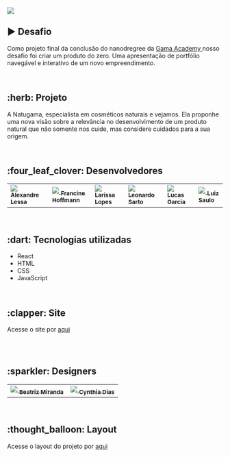 <img src="https://user-images.githubusercontent.com/88943268/162439918-408749be-c075-436c-b946-63721076a467.png">


<section class=”Desafio”>
  <h2> ▶️ Desafio </h2>
  <p> Como projeto final da conclusão do nanodregree da <a href=””> Gama Academy </a> nosso desafio foi criar um produto do zero. Uma apresentação de portfólio navegável e interativo de um novo empreendimento.
  </p>
</section>
</br>
<section class=”Sobre"><h2> :herb: Projeto </h2>

<p> A Natugama, especialista em cosméticos naturais e vejamos. Ela proponhe uma nova visão sobre a relevância no desenvolvimento de um produto natural que não somente nos cuide, mas considere cuidados para a sua origem. </p>
</br>

<section class="devs">
  <h2>:four_leaf_clover: Desenvolvedores </h2>

<table>
    <tr>
        <td align=”center”>
            <a href="https://github.com/lessa73">
                <img src="https://user-images.githubusercontent.com/88943268/162409211-f616c592-d008-4972-ad45-bba7a882ed95.jpeg">
                    <sub>
                        <b> Alexandre Lessa </b>
                    </sub>
            </a>
        </td>

<td align=”center”>
            <a href="https://github.com/francine-hoffmann">
                <img src="https://user-images.githubusercontent.com/88943268/148317758-ae405a0d-8b5f-455a-9944-46334e378815.jpg">
                    <sub>
                        <b> Francine Hoffmann </b>
                    </sub>
            </a>
        </td>
<td align=”center”>
            <a href="https://github.com/larysslopes">
                <img src="https://user-images.githubusercontent.com/88943268/148317763-0f02b909-0919-4418-94a5-ea5ae0314af8.jpg">
                    <sub>
                        <b> Larissa Lopes </b>
                    </sub>
            </a>
        </td>

<td align=”center”>
            <a href="https://github.com/Leonardo-SARTO-Conselheiro">
                <img src="https://user-images.githubusercontent.com/88943268/162409830-a90464a4-ea48-4236-8d10-f0f3be671cd3.jpeg">
                    <sub>
                        <b> Leonardo Sarto  </b>
                    </sub>
            </a>
        </td>
<td align=”center”>
            <a href="https://github.com/lucasgarcia561">
                <img src="https://user-images.githubusercontent.com/88943268/162411014-6636fe1d-df86-466a-87e0-0ef483f06bba.jpeg">
                    <sub>
                        <b> Lucas Garcia  </b>
                    </sub>
            </a>
        </td>
<td align=”center”>
            <a href="https://github.com/luizsaulo">
                <img src="https://user-images.githubusercontent.com/88943268/162411313-26914d77-1f2b-4347-b50c-65477cb229b4.jpeg">
                    <sub>
                        <b> Luiz Saulo  </b>
                    </sub>
            </a>
        </td>

    
</table>
</br>
</section>

<section class=”tecnologias”>
    <h2> :dart: Tecnologias utilizadas </h2>
<ul>
    <li> React </li>
    <li> HTML </li>
    <li> CSS </li>
    <li> JavaScript </li>
  </ul>
    

</section>
</br>
<section class=”Site”>
<h2> :clapper: Site </h2>
<p> Acesse o site por <a href="https://gama-chefao-website.herokuapp.com/"> aqui </a> </p>

</section>
                                                                                                                                 </br>
</br>
<section class="designer">
 <h2> :sparkler: Designers </h2>
<table>
    <tr>
<td align=”center”>
            <a href=”https://www.linkedin.com/in/bmirandaq”>
                <img src="https://user-images.githubusercontent.com/88943268/162431478-74cdf8fb-390a-4b34-b46c-f46531466f2a.jpg">
                    <sub>
                        <b> Beatriz Miranda  </b>
                    </sub>
            </a>
        </td>
<td align=”center”>
            <a href=”https://www.linkedin.com/in/cynthiadiasmachado”>
                <img src="https://user-images.githubusercontent.com/88943268/162431550-a3c3d535-0671-42ef-a3ec-87944127a2dd.jpg">
                    <sub>
                        <b> Cynthia Dias </b>
                    </sub>
            </a>
        </td>
</table>

</br>
<section class=”Layout”>
                                                                                                                            <h2> :thought_balloon: Layout </h2>
    <p> Acesse o layout do projeto por <a href="https://www.figma.com/file/hdB44a04wxs4B2jtlTQAVo/GAMA-CHEF%C3%83O-UI-%2340"> aqui </a> </p>
<section>


